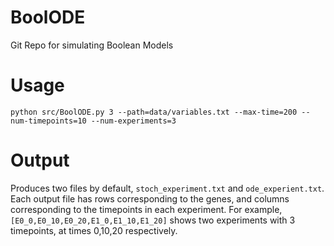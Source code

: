 # BoolODE
Git Repo for simulating Boolean Models

# Usage
`python src/BoolODE.py 3 --path=data/variables.txt --max-time=200 --num-timepoints=10 --num-experiments=3`

# Output
Produces two files by default, `stoch_experiment.txt` and `ode_experient.txt`. Each output
file has rows corresponding to the genes, and columns corresponding to the timepoints in each experiment.
For example, `[E0_0,E0_10,E0_20,E1_0,E1_10,E1_20]` shows two experiments with
3 timepoints, at times 0,10,20 respectively.
